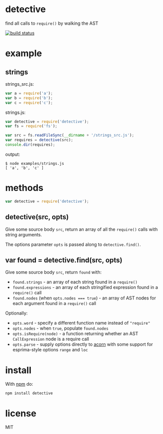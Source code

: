 # detective

find all calls to `require()` by walking the AST

[![build status](https://secure.travis-ci.org/substack/node-detective.png)](//travis-ci.org/substack/node-detective)

# example

## strings

strings_src.js:

``` js
var a = require('a');
var b = require('b');
var c = require('c');
```

strings.js:

``` js
var detective = require('detective');
var fs = require('fs');

var src = fs.readFileSync(__dirname + '/strings_src.js');
var requires = detective(src);
console.dir(requires);
```

output:

```
$ node examples/strings.js
[ 'a', 'b', 'c' ]
```

# methods

``` js
var detective = require('detective');
```

## detective(src, opts)

Give some source body `src`, return an array of all the `require()` calls with
string arguments.

The options parameter `opts` is passed along to `detective.find()`.

## var found = detective.find(src, opts)

Give some source body `src`, return `found` with:

* `found.strings` - an array of each string found in a `require()`
* `found.expressions` - an array of each stringified expression found in a
`require()` call
* `found.nodes` (when `opts.nodes === true`) - an array of AST nodes for each
argument found in a `require()` call

Optionally:

* `opts.word` - specify a different function name instead of `"require"`
* `opts.nodes` - when `true`, populate `found.nodes`
* `opts.isRequire(node)` - a function returning whether an AST `CallExpression`
node is a require call
* `opts.parse` - supply options directly to
[acorn](https://npmjs.org/package/acorn) with some support for esprima-style
options `range` and `loc`

# install

With [npm](https://npmjs.org) do:

```
npm install detective
```

# license

MIT
